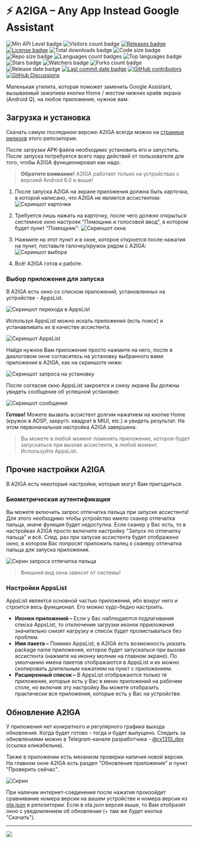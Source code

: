 # :zap: A2IGA – Any App Instead Google Assistant
![Min API Level badge](https://img.shields.io/badge/min%20api%20level-22%2B-brightgreen?style=flat)
![Visitors count badge](https://visitor-badge.laobi.icu/badge?page_id=a2iga.a2iga)
[![Releases badge](https://img.shields.io/github/v/release/a2iga/a2iga)](https://github.com/a2iga/a2iga/releases)
[![License badge](https://img.shields.io/github/license/a2iga/a2iga)](https://github.com/a2iga/a2iga/blob/master/LICENSE)
![Total downloads badge](https://img.shields.io/github/downloads/a2iga/a2iga/total)
![Code size badge](https://img.shields.io/github/languages/code-size/a2iga/a2iga)
![Repo size badge](https://img.shields.io/github/repo-size/a2iga/a2iga)
![Languages count badges](https://img.shields.io/github/languages/count/a2iga/a2iga)
![Top languages badge](https://img.shields.io/github/languages/top/a2iga/a2iga)
![Stars badge](https://img.shields.io/github/stars/a2iga/a2iga)
![Watchers badge](https://img.shields.io/github/watchers/a2iga/a2iga)
![Forks count badge](https://img.shields.io/github/forks/a2iga/a2iga)
![Release date badge](https://img.shields.io/github/release-date/a2iga/a2iga)
[![Last commit date badge](https://img.shields.io/github/last-commit/a2iga/a2iga)](https://github.com/rx1310/a2iga/commits/master)
[![GitHub contributors](https://img.shields.io/github/contributors/a2iga/a2iga.svg)](https://github.com/a2iga/a2iga/graphs/contributors/)
[![GitHub Discussions](https://img.shields.io/github/discussions/a2iga/a2iga)](https://github.com/a2iga/a2iga/discussions)

Маленькая утилита, которая поможет заменить Google Assistant, вызываемый зажатием кнопки Home / жестом нижних краёв экрана (Android Q), на любое приложение, нужное вам.

## Загрузка и установка
Скачать самую последнюю версию A2IGA всегда можно на [странице релизов](https://github.com/a2iga/a2iga/releases/latest) этого репозитория.

После загрузки APK-файла необходимо установить его и запустить. После запуска потребуется всего пару действий от пользователя для того, чтобы A2IGA функционировал как надо.

> **Обратите внимание!** A2IGA работает только на устройствах с версией Android 6.0 и выше!

1. После запуска A2IGA на экране приложения должна быть карточка, в которой написано, что A2IGA не является ассистентом:
![Скриншот карточки](docs/img/setup_changeGA.png)

2. Требуется лишь нажать на карточку, после чего должно открыться системное окно настроек "Помощник и голосовой ввод", в котором будет пункт "Помощник":
![Скриншот окна](docs/img/setup_sysPrefs.png)

3. Нажмите на этот пункт и в окне, которое откроется после нажатия на пункт, поставьте галочку/кружок рядом с A2IGA:
![Скриншот выбора](docs/img/setup_selectAssistApp.png)

4. Всё! A2IGA готов к работе.

### Выбор приложения для запуска
В A2IGA есть окно со списком приложений, установленных на устройстве - AppsList.

![Скриншот перехода в AppsList](docs/img/setup_showAppsList.png)

Используя AppsList можно искать приложения (есть поиск) и устанавливать их в качестве ассистента.

![Скриншот AppsList](docs/img/setup_appsList.png)

Найдя нужное Вам приложение просто нажмите на него, после в диалоговом окне согласитесь на установку выбранного вами приложения в A2IGA, как на скриншоте ниже:

![Скриншот запроса на установку](docs/img/setup_selectApp.png)

После согласия окно AppsList закроется и снизу экрана Вы должны увидеть сообщение об успешной установке:

![Скриншот сообщения](docs/img/setup_msgAppSelected.png)

**Готово!** Можете вызвать ассистент долгим нажатием на кнопке Home (кружок в AOSP, закругл. квадрат в MIUI, etc.) и увидеть результат. На этом первоначальная настройка A2IGA завершена.

> Вы можете в любой момент поменять приложение, которое будет запускаться при вызове ассистента, в любой момент. Используйте AppsList.

## Прочие настройки A2IGA
В A2IGA есть некоторые настройки, которые могут Вам пригодиться.

### Биометрическая аутентификация
Вы можете включить запрос отпечатка пальца при запуске ассистента! Для этого необходимо чтобы устройство имело сканер отпечатка пальца, иначе функция будет недоступна. Если сканер у Вас есть, то в настройках A2IGA просто включите настройку "Запуск по отпечатку пальца" и всё. След. раз при запуске ассистента будет отображено окно, в котором Вас попросят приложить палец к сканеру отпечатка пальца для запуска приложения.

![Скрин запроса отпечатка пальца](docs/img/set_fingerprintPerm.png)

> Внешний вид окна зависит от системы!

### Настройки AppsList
AppsList является основной частью приложения, ибо вокруг него и строится весь функционал. Его можно худо-бедно настроить.

- **Иконки приложений –** Если у Вас наблюдаются подлагивания списка AppsList, то отключение загрузки иконок прриложения значительно снизят нагрузку и список будет пролистываться без проблем.
- **Имя пакета –** Помимо AppsList, в A2IGA есть возможность указать package name приложения, которое будет запускаться при вызове ассистента (нажмите на иконку молнии на главном экране). По умолчанию имена пакетов отображаются в AppsList и их можно скопировать длительным нажатием на пункт с приложением.
- **Расширенный список –** В AppsList отображаются только те приложения, которые есть у Вас в меню приложений на рабочем столе, но включив эту настройку Вы можете отобразить практически все приложения, которые есть у Вас на устройстве.

## Обновление A2IGA
У приложения нет конкретного и регулярного графика выхода обновлений. Когда будет готово - тогда и будет выпущено. Следить за обновлениями можно в Telegram-канале разработчика - [@rx1310_dev](https://t.me/rx1310_dev) (ссылка кликабельна).

Также в приложении есть механизм проверки наличия новой версии. На главном окне A2IGA есть раздел "Обновление приложения" и пункт "Проверить сейчас".

![Скрин](docs/img/set_ota.png)

При наличии интернет-соединения после нажатия произойдет сравнивание номера версии на вашем устройстве и номера версии из [ota.json](https://github.com/a2iga/a2iga/blob/master/ota.json) в репозитории. Если в ota.json версия выше, то Вам отобразят окно с уведомлением об обновлении (+ там же будет кнопка "Скачать").

---

![](https://img.shields.io/badge/Any%20App%20Instead%20Google%20Assistant-A2IGA-8ab4f8)
